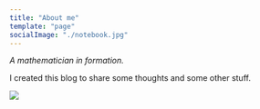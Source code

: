 ```yaml
---
title: "About me"
template: "page"
socialImage: "./notebook.jpg"
---
```


_A mathematician in formation._

I created this blog to share some thoughts and some other stuff.

![](/notebook.jpg)

